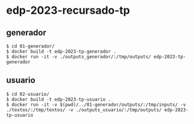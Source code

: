 # edp-2023-recursado-tp

## generador

```
$ cd 01-generador/
$ docker build -t edp-2023-tp-generador .
$ docker run -it -v ./outputs_generador/:/tmp/outputs/ edp-2023-tp-generador
```

## usuario

```
$ cd 02-usuario/
$ docker build -t edp-2023-tp-usuario .
$ docker run -it -v $(pwd)/../01-generador/outputs/:/tmp/inputs/ -v ./textos/:/tmp/textos/ -v ./outputs_usuario/:/tmp/outputs/ edp-2023-tp-usuario
```
